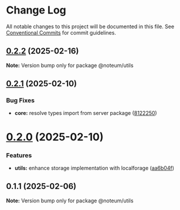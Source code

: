 # Change Log

All notable changes to this project will be documented in this file.
See [Conventional Commits](https://conventionalcommits.org) for commit guidelines.

## [0.2.2](https://github.com/ycc-im/noteum/compare/@noteum/utils@0.2.1...@noteum/utils@0.2.2) (2025-02-16)

**Note:** Version bump only for package @noteum/utils





## [0.2.1](https://github.com/ycc-im/noteum/compare/@noteum/utils@0.2.0...@noteum/utils@0.2.1) (2025-02-10)


### Bug Fixes

* **core:** resolve types import from server package ([8122250](https://github.com/ycc-im/noteum/commit/81222508a374b1e093b4d1a6e668bbc4b468adde))





# [0.2.0](https://github.com/ycc-im/noteum/compare/@noteum/utils@0.1.1...@noteum/utils@0.2.0) (2025-02-10)


### Features

* **utils:** enhance storage implementation with localforage ([aa6b04f](https://github.com/ycc-im/noteum/commit/aa6b04f8a71838c85ce548fe002e64042c16db56))





## 0.1.1 (2025-02-06)

**Note:** Version bump only for package @noteum/utils
